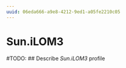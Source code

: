 ```yaml
---
uuid: 06eda666-a9e8-4212-9ed1-a05fe2210c05
---
```



# Sun.iLOM3


#TODO: ## Describe *Sun.iLOM3* profile

